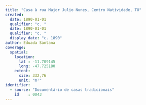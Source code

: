 ```yaml
---
title: "Casa à rua Major Julio Nunes, Centro Natividade, TO"
created:
  date: 1890-01-01
  qualifier: "c. "
  date: 1890-01-01
  qualifier: "c. "
  display_date: "c. 1890"
author: Eduada Santana
coverage:
  spatial:
    location:
      lat : -11.709145
      long: -47.725180
    extent:
      size: 332,76
      unit: "m²"
identifier:
  - source: "Documentário de casas tradicionais"
    id    : 0043
---
```

